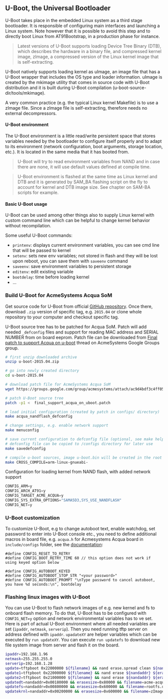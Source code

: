 ## U-Boot, the Universal Bootloader

U-Boot takes place in the embedded Linux system as a third stage bootloader. It is responsible of configuring main interfaces and launching a Linux system. Note however that it is possible to avoid this step and to directly boot Linux from AT91Bootstrap, in a production phase for instance.

>Latest versions of U-Boot supports loading Device Tree Binary (DTB), which describes the hardware in a binary file, and compressed kernel image, zImage, a compressed version of the Linux kernel image that is self-extracting.

U-Boot natively supports loading kernel as uImage, an image file that has a U-Boot wrapper that includes the OS type and loader information. uImage is created by the mkimage utility that comes in source code with U-Boot distribution and it is built during U-Boot compilation (u-boot-source-dir/tools/mkimage).

A very common practice (e.g. the typical Linux kernel Makefile) is to use a zImage file. Since a zImage file is self-extracting, therefore needs no external decompressors.

#### U-Boot environment

The U-Boot environment is a little read/write persistent space that stores variables needed by the bootloader to configure itself properly and to adapt to its environment (network configuration, boot arguments, storage location, etc.). It is located in the same media that it has booted from.

> U-Boot will try to read environment variables from NAND and in case there are none, it will use default values defined at compile time.

> U-Boot environment is flashed at the same time as Linux kernel and DTB and it is generated by SAM_BA flashing script on the fly to account for kernel and DTB image size. See chapter on SAM-BA scripts for example.


#### Basic U-Boot usage

U-Boot can be used among other things also to supply Linux kernel with custom command line which can be helpful to change kernel behavior without recompilation.

Some useful U-Boot commands:

- `printenv`: displays current environment variables, you can see cmd line that will be passed to kernel
- `setenv`: sets new env variables; not stored in flash and they will be lost upon reboot, you can save them with `saveenv` command
- `saveenv`: save environment variables to persistent storage
- `editenv`: edit existing variable
- `bootdelay`: time before loading kernel
- ...


### Build U-Boot for AcmeSystems Acqua SoM

Get source code for U-Boot from official [GitHub repository](https://github.com/u-boot/u-boot). Once there, download `.zip` version of specific tag, e.g. `2015.04` or clone whole repository to your computer and checkout specific tag.

U-Boot source tree has to be patched for Acqua SoM. Patch will add needed `_defconfig` files and support for reading MAC address and SERIAL NUMBER from on board eeprom. Patch file can be downloaded from [Final patch to support Acqua on u-boot](https://groups.google.com/forum/#!topic/acmesystems/tYwnNBkogJ0) thread on AcmeSystems Google Groups group.

```bash
# first unzip downloaded archive
unzip u-boot-2015.04.zip

# go into newly created directory
cd u-boot-2015.04

# download patch file for AcmeSystems Acqua SoM
wget https://groups.google.com/group/acmesystems/attach/ac9d4bdf3c4ff053/final_support_acqua_on_uboot.patch

# patch U-Boot source tree
patch -p1 <  final_support_acqua_on_uboot.patch

# load initial configuration (created by patch in configs/ directory)
make acqua_nandflash_defconfig

# change settings, e.g. enable network support
make menuconfig

# save current configuration to defconfig file (optional, see make help for more information)
# defconfig file can be copied to /configs directory for later use
make savedefconfig

# compile u-boot sources, image u-boot.bin will be created in the root of source tree
make CROSS_COMPILE=arm-linux-gnueabi-
```

Configuration for loading kernel from NAND flash, with added network support
```java
CONFIG_ARM=y
CONFIG_ARCH_AT91=y
CONFIG_TARGET_ACME_ACQUA=y
CONFIG_SYS_EXTRA_OPTIONS="SAMA5D3,SYS_USE_NANDFLASH"
CONFIG_NET=y
```

### U-Boot customization

To customize U-Boot, e.g to change autoboot text, enable watchdog, set password to enter into U-Boot console etc., you need to define additional macros in board file, e.g. `acqua.h` for Acmesystems Acqua board in `include/configs` folder, see the [documentation](https://github.com/u-boot/u-boot/blob/master/doc/README.autoboot):
```
#define CONFIG_RESET_TO_RETRY
#define CONFIG_BOOT_RETRY_TIME 60 // this option does not work if using keyed option below

#define CONFIG_AUTOBOOT_KEYED
#define CONFIG_AUTOBOOT_STOP_STR "<your password>"
#define CONFIG_AUTOBOOT_PROMPT "\nType password to cancel autoboot, you have %d seconds:\n", bootdelay
```

### Flashing linux images with U-Boot

You can use U-Boot to flash network images of e.g. new kernel and fs to onboard flash memory. To do that, U-Boot has to be configured with `CONFIG_NET=y` option and network environmental variables has to ve set. Here is part of actual U-Boot environment where all needed variables are set (`ipaddr`, `netmask`, `serverip`). Then you need running tftp server on address defined with `ipaddr`. `upadateXY` are helper variables which can be executed by `run updateXY`. You can execute `run updatefs` to download new file system image from server and flash it on the board.

```bash
ipaddr=192.168.1.96
netmask=255.255.255.0
serverip=192.168.1.28
update=tftpboot 0x22000000 ${filename} && nand erase.spread clean ${nandaddr} 0xF800000 && nand write.trimffs ${fileaddr} ${nandaddr} ${filesize}
update1=tftpboot 0x22000000 ${filename} && nand erase ${nandaddr} ${erasesize} && nand write ${fileaddr} ${nandaddr} ${filesize}
update2=tftpboot 0x21000000 ${filename} && nand erase ${nandaddr} ${erasesize} && nand write ${fileaddr} ${nandaddr} ${filesize}
updatedt=nandaddr=0x00180000 && erasesize=0x80000 && filename=acme-acqua.dtb && run update2
updatefs=nandaddr=0x00800000 && erasesize=0x600000 && filename=rootfs.ubi && run update
updatekrnl=nandaddr=0x00200000 && erasesize=0x600000 && filename=zImage && run update1
```
